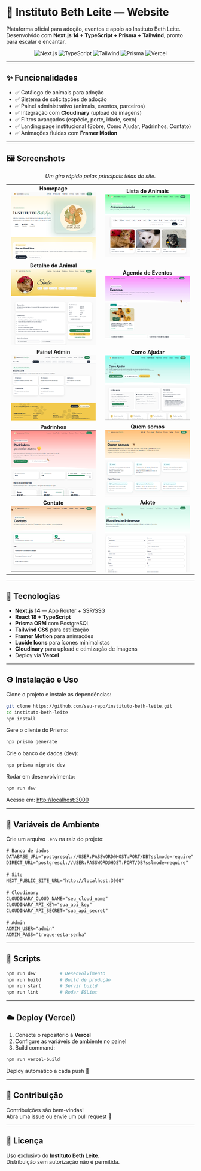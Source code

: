 # 🌱 Instituto Beth Leite — Website

Plataforma oficial para adoção, eventos e apoio ao Instituto Beth Leite.  
Desenvolvido com **Next.js 14 + TypeScript + Prisma + Tailwind**, pronto para escalar e encantar.

<p align="center">
  <img src="https://img.shields.io/badge/Next.js-14-black?style=flat-square&logo=nextdotjs" alt="Next.js"/>
  <img src="https://img.shields.io/badge/TypeScript-5-blue?style=flat-square&logo=typescript" alt="TypeScript"/>
  <img src="https://img.shields.io/badge/TailwindCSS-3-06B6D4?style=flat-square&logo=tailwindcss" alt="Tailwind"/>
  <img src="https://img.shields.io/badge/Prisma-ORM-2D3748?style=flat-square&logo=prisma" alt="Prisma"/>
  <img src="https://img.shields.io/badge/Deploy-Vercel-000000?style=flat-square&logo=vercel" alt="Vercel"/>
</p>

---

## ✨ Funcionalidades

- ✅ Catálogo de animais para adoção
- ✅ Sistema de solicitações de adoção
- ✅ Painel administrativo (animais, eventos, parceiros)
- ✅ Integração com **Cloudinary** (upload de imagens)
- ✅ Filtros avançados (espécie, porte, idade, sexo)
- ✅ Landing page institucional (Sobre, Como Ajudar, Padrinhos, Contato)
- ✅ Animações fluidas com **Framer Motion**

---

## 🖼️ Screenshots

<p align="center">
  <em>Um giro rápido pelas principais telas do site.</em>
</p>

<table>
  <tr>
    <td align="center" width="50%">
      <strong>Homepage</strong><br/>
      <img src="./public/screenshots/home.png" alt="Homepage" width="95%" />
    </td>
    <td align="center" width="50%">
      <strong>Lista de Animais</strong><br/>
      <img src="./public/screenshots/animais.png" alt="Lista de Animais" width="95%" />
    </td>
  </tr>
  <tr>
    <td align="center" width="50%">
      <strong>Detalhe do Animal</strong><br/>
      <img src="./public/screenshots/detalhe-animal.png" alt="Detalhe do Animal" width="95%" />
    </td>
    <td align="center" width="50%">
      <strong>Agenda de Eventos</strong><br/>
      <img src="./public/screenshots/eventos.png" alt="Agenda de Eventos" width="95%" />
    </td>
  </tr>
  <tr>
    <td align="center" width="50%">
      <strong>Painel Admin</strong><br/>
      <img src="./public/screenshots/admin.png" alt="Painel Admin" width="95%" />
    </td>
    <td align="center" width="50%">
      <strong>Como Ajudar</strong><br/>
      <img src="./public/screenshots/como-ajudar.png" alt="Como Ajudar" width="95%" />
    </td>
  </tr>
  <tr>
    <td align="center" width="50%">
      <strong>Padrinhos</strong><br/>
      <img src="./public/screenshots/padrinhos.png" alt="Padrinhos" width="95%" />
    </td>
    <td align="center" width="50%">
      <strong>Quem somos</strong><br/>
      <img src="./public/screenshots/quem-somos.png" alt="Quem somos" width="95%" />
    </td>
  </tr>
  <tr>
    <td align="center" width="50%">
      <strong>Contato</strong><br/>
      <img src="./public/screenshots/contato.png" alt="Contato" width="95%" />
    </td>
    <td align="center" width="50%">
      <strong>Adote</strong><br/>
      <img src="./public/screenshots/adote.png" alt="Adote" width="95%" />
    </td>
  </tr>
</table>

---

## 🚀 Tecnologias

- **Next.js 14** — App Router + SSR/SSG
- **React 18 + TypeScript**
- **Prisma ORM** com PostgreSQL
- **Tailwind CSS** para estilização
- **Framer Motion** para animações
- **Lucide Icons** para ícones minimalistas
- **Cloudinary** para upload e otimização de imagens
- Deploy via **Vercel**

---

## ⚙️ Instalação e Uso

Clone o projeto e instale as dependências:

```bash
git clone https://github.com/seu-repo/instituto-beth-leite.git
cd instituto-beth-leite
npm install
```

Gere o cliente do Prisma:

```bash
npx prisma generate
```

Crie o banco de dados (dev):

```bash
npx prisma migrate dev
```

Rodar em desenvolvimento:

```bash
npm run dev
```

Acesse em: [http://localhost:3000](http://localhost:3000)

---

## 🔐 Variáveis de Ambiente

Crie um arquivo `.env` na raiz do projeto:

```env
# Banco de dados
DATABASE_URL="postgresql://USER:PASSWORD@HOST:PORT/DB?sslmode=require"
DIRECT_URL="postgresql://USER:PASSWORD@HOST:PORT/DB?sslmode=require"

# Site
NEXT_PUBLIC_SITE_URL="http://localhost:3000"

# Cloudinary
CLOUDINARY_CLOUD_NAME="seu_cloud_name"
CLOUDINARY_API_KEY="sua_api_key"
CLOUDINARY_API_SECRET="sua_api_secret"

# Admin
ADMIN_USER="admin"
ADMIN_PASS="troque-esta-senha"
```

---

## 📜 Scripts

```bash
npm run dev         # Desenvolvimento
npm run build       # Build de produção
npm run start       # Servir build
npm run lint        # Rodar ESLint
```

---

## ☁️ Deploy (Vercel)

1. Conecte o repositório à **Vercel**
2. Configure as variáveis de ambiente no painel
3. Build command:

```bash
npm run vercel-build
```

Deploy automático a cada push 🎉

---

## 🤝 Contribuição

Contribuições são bem-vindas!  
Abra uma issue ou envie um pull request 🚀

---

## 📄 Licença

Uso exclusivo do **Instituto Beth Leite**.  
Distribuição sem autorização não é permitida.
